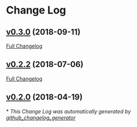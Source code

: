# Change Log

## [v0.3.0](https://github.com/coingaming/ex_env/tree/v0.3.0) (2018-09-11)
[Full Changelog](https://github.com/coingaming/ex_env/compare/v0.2.2...v0.3.0)

## [v0.2.2](https://github.com/coingaming/ex_env/tree/v0.2.2) (2018-07-06)
[Full Changelog](https://github.com/coingaming/ex_env/compare/v0.2.0...v0.2.2)

## [v0.2.0](https://github.com/coingaming/ex_env/tree/v0.2.0) (2018-04-19)


\* *This Change Log was automatically generated by [github_changelog_generator](https://github.com/skywinder/Github-Changelog-Generator)*